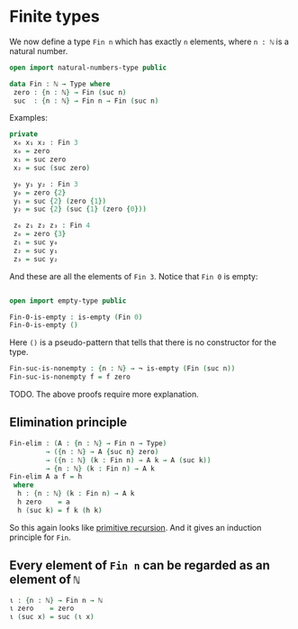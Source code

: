 <!--
```agda
{-# OPTIONS --without-K --safe #-}

module Fin where

open import general-notation
```
-->
# Finite types

We now define a type `Fin n` which has exactly `n` elements, where `n : ℕ` is a natural number.

```agda
open import natural-numbers-type public

data Fin : ℕ → Type where
 zero : {n : ℕ} → Fin (suc n)
 suc  : {n : ℕ} → Fin n → Fin (suc n)
```
Examples:
```agda
private
 x₀ x₁ x₂ : Fin 3
 x₀ = zero
 x₁ = suc zero
 x₂ = suc (suc zero)

 y₀ y₁ y₂ : Fin 3
 y₀ = zero {2}
 y₁ = suc {2} (zero {1})
 y₂ = suc {2} (suc {1} (zero {0}))

 z₀ z₁ z₂ z₃ : Fin 4
 z₀ = zero {3}
 z₁ = suc y₀
 z₂ = suc y₁
 z₃ = suc y₂
```
And these are all the elements of `Fin 3`. Notice that `Fin 0` is empty:
```agda

open import empty-type public

Fin-0-is-empty : is-empty (Fin 0)
Fin-0-is-empty ()
```
Here `()` is a pseudo-pattern that tells that there is no constructor for the type.
```agda
Fin-suc-is-nonempty : {n : ℕ} → ¬ is-empty (Fin (suc n))
Fin-suc-is-nonempty f = f zero
```

TODO. The above proofs require more explanation.

## Elimination principle

```agda
Fin-elim : (A : {n : ℕ} → Fin n → Type)
         → ({n : ℕ} → A {suc n} zero)
         → ({n : ℕ} (k : Fin n) → A k → A (suc k))
         → {n : ℕ} (k : Fin n) → A k
Fin-elim A a f = h
 where
  h : {n : ℕ} (k : Fin n) → A k
  h zero    = a
  h (suc k) = f k (h k)
```
So this again looks like [primitive recursion](natural-numbers-type.lagda.md). And it gives an induction principle for `Fin`.

## Every element of `Fin n` can be regarded as an element of `ℕ`

```agda
ι : {n : ℕ} → Fin n → ℕ
ι zero    = zero
ι (suc x) = suc (ι x)
```
